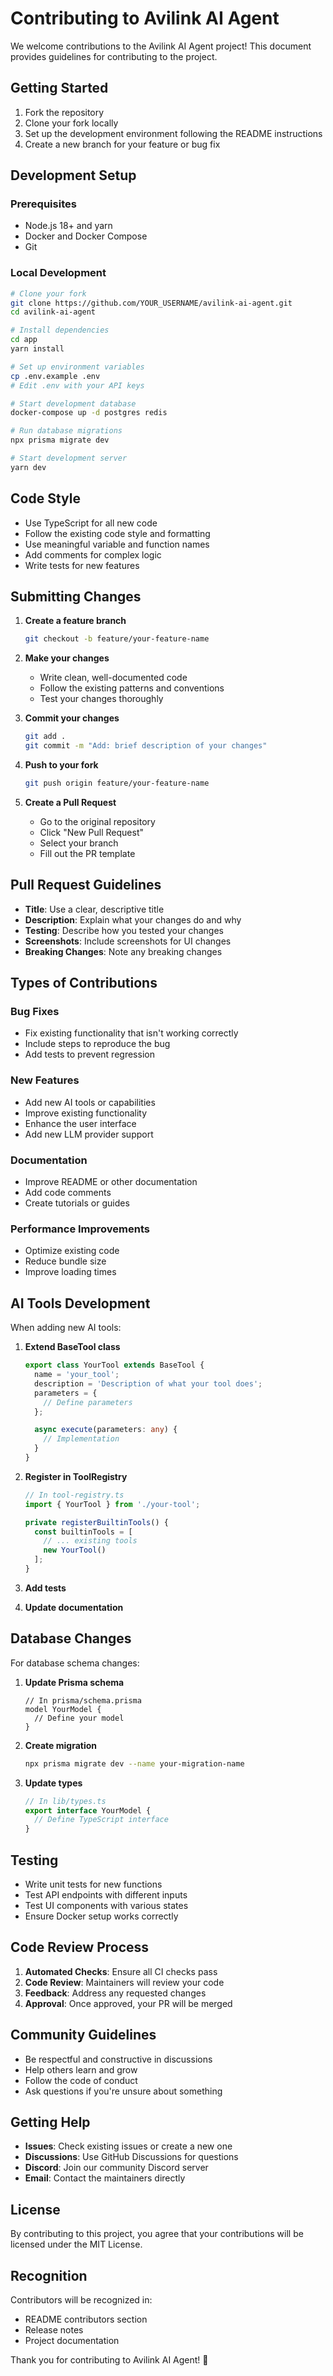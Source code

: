 # Contributing to Avilink AI Agent

We welcome contributions to the Avilink AI Agent project! This document provides guidelines for contributing to the project.

## Getting Started

1. Fork the repository
2. Clone your fork locally
3. Set up the development environment following the README instructions
4. Create a new branch for your feature or bug fix

## Development Setup

### Prerequisites
- Node.js 18+ and yarn
- Docker and Docker Compose
- Git

### Local Development

```bash
# Clone your fork
git clone https://github.com/YOUR_USERNAME/avilink-ai-agent.git
cd avilink-ai-agent

# Install dependencies
cd app
yarn install

# Set up environment variables
cp .env.example .env
# Edit .env with your API keys

# Start development database
docker-compose up -d postgres redis

# Run database migrations
npx prisma migrate dev

# Start development server
yarn dev
```

## Code Style

- Use TypeScript for all new code
- Follow the existing code style and formatting
- Use meaningful variable and function names
- Add comments for complex logic
- Write tests for new features

## Submitting Changes

1. **Create a feature branch**
   ```bash
   git checkout -b feature/your-feature-name
   ```

2. **Make your changes**
   - Write clean, well-documented code
   - Follow the existing patterns and conventions
   - Test your changes thoroughly

3. **Commit your changes**
   ```bash
   git add .
   git commit -m "Add: brief description of your changes"
   ```

4. **Push to your fork**
   ```bash
   git push origin feature/your-feature-name
   ```

5. **Create a Pull Request**
   - Go to the original repository
   - Click "New Pull Request"
   - Select your branch
   - Fill out the PR template

## Pull Request Guidelines

- **Title**: Use a clear, descriptive title
- **Description**: Explain what your changes do and why
- **Testing**: Describe how you tested your changes
- **Screenshots**: Include screenshots for UI changes
- **Breaking Changes**: Note any breaking changes

## Types of Contributions

### Bug Fixes
- Fix existing functionality that isn't working correctly
- Include steps to reproduce the bug
- Add tests to prevent regression

### New Features
- Add new AI tools or capabilities
- Improve existing functionality
- Enhance the user interface
- Add new LLM provider support

### Documentation
- Improve README or other documentation
- Add code comments
- Create tutorials or guides

### Performance Improvements
- Optimize existing code
- Reduce bundle size
- Improve loading times

## AI Tools Development

When adding new AI tools:

1. **Extend BaseTool class**
   ```typescript
   export class YourTool extends BaseTool {
     name = 'your_tool';
     description = 'Description of what your tool does';
     parameters = {
       // Define parameters
     };

     async execute(parameters: any) {
       // Implementation
     }
   }
   ```

2. **Register in ToolRegistry**
   ```typescript
   // In tool-registry.ts
   import { YourTool } from './your-tool';
   
   private registerBuiltinTools() {
     const builtinTools = [
       // ... existing tools
       new YourTool()
     ];
   }
   ```

3. **Add tests**
4. **Update documentation**

## Database Changes

For database schema changes:

1. **Update Prisma schema**
   ```prisma
   // In prisma/schema.prisma
   model YourModel {
     // Define your model
   }
   ```

2. **Create migration**
   ```bash
   npx prisma migrate dev --name your-migration-name
   ```

3. **Update types**
   ```typescript
   // In lib/types.ts
   export interface YourModel {
     // Define TypeScript interface
   }
   ```

## Testing

- Write unit tests for new functions
- Test API endpoints with different inputs
- Test UI components with various states
- Ensure Docker setup works correctly

## Code Review Process

1. **Automated Checks**: Ensure all CI checks pass
2. **Code Review**: Maintainers will review your code
3. **Feedback**: Address any requested changes
4. **Approval**: Once approved, your PR will be merged

## Community Guidelines

- Be respectful and constructive in discussions
- Help others learn and grow
- Follow the code of conduct
- Ask questions if you're unsure about something

## Getting Help

- **Issues**: Check existing issues or create a new one
- **Discussions**: Use GitHub Discussions for questions
- **Discord**: Join our community Discord server
- **Email**: Contact the maintainers directly

## License

By contributing to this project, you agree that your contributions will be licensed under the MIT License.

## Recognition

Contributors will be recognized in:
- README contributors section
- Release notes
- Project documentation

Thank you for contributing to Avilink AI Agent! 🚀